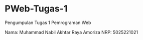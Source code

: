 # PWeb-Tugas-1
 Pengumpulan Tugas 1 Pemrograman Web

 Nama: Muhammad Nabil Akhtar Raya Amoriza
 NRP: 5025221021

